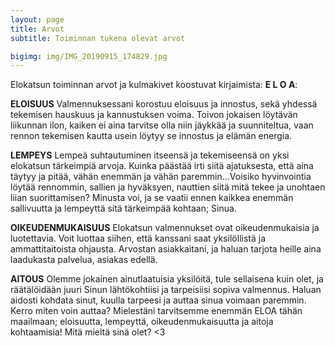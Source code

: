 ```yaml
---
layout: page
title: Arvot
subtitle: Toiminnan tukena olevat arvot

bigimg: img/IMG_20190915_174829.jpg
---
```

Elokatsun toiminnan arvot ja kulmakivet koostuvat kirjaimista: **E L O A**:

**ELOISUUS**
Valmennuksessani korostuu eloisuus ja innostus, sekä yhdessä tekemisen hauskuus ja kannustuksen voima. Toivon jokaisen löytävän liikunnan ilon, kaiken ei aina tarvitse olla niin jäykkää ja suunniteltua, vaan rennon tekemisen kautta usein löytyy se innostus ja elämän energia.

**LEMPEYS**
Lempeä suhtautuminen itseensä ja tekemiseensä on yksi elokatsun tärkeimpiä arvoja. Kuinka päästää irti siitä ajatuksesta, että aina täytyy ja pitää, vähän enemmän ja vähän paremmin...Voisiko hyvinvointia löytää rennommin, sallien ja hyväksyen, nauttien siitä mitä tekee ja unohtaen liian suorittamisen? Minusta voi, ja se vaatii ennen kaikkea enemmän sallivuutta ja lempeyttä sitä tärkeimpää kohtaan; Sinua.

**OIKEUDENMUKAISUUS**
Elokatsun valmennukset ovat oikeudenmukaisia ja luotettavia. Voit luottaa siihen, että kanssani saat yksilöllistä ja ammattitaitoista ohjausta. Arvostan asiakkaitani, ja haluan tarjota heille aina laadukasta palvelua, asiakas edellä.

**AITOUS**
Olemme jokainen ainutlaatuisia yksilöitä, tule sellaisena kuin olet, ja räätälöidään juuri Sinun lähtökohtiisi ja tarpeisiisi sopiva valmennus. Haluan aidosti kohdata sinut, kuulla tarpeesi ja auttaa sinua voimaan paremmin. Kerro miten voin auttaa?
Mielestäni tarvitsemme enemmän ELOA tähän maailmaan; eloisuutta, lempeyttä, oikeudenmukaisuutta ja aitoja kohtaamisia! Mitä mieltä sinä olet? <3